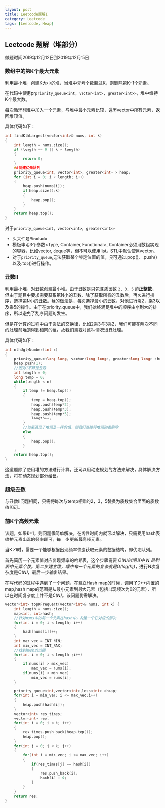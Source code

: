 ```yaml
---
layout: post
title: Leetcode题解I
category: Leetcode
tags: [Leetcode, Heap]
---
```


## Leetcode 题解（堆部分）

做题时间2019年12月12日到2019年12月15日

### 数组中的第K个最大元素

利用最小堆，创建K大小的堆，当堆中元素个数超过K，则删除第K+1个元素。

在代码中使用pr`priority_queue<int, vector<int>, greater<int>>`，堆中维持K个最大数。

每次循环想堆中加入一个元素，与堆中最小元素比较，遍历vector中所有元素，返回堆顶值。

具体代码如下：

```c++
int findKthLargest(vector<int>& nums, int k)
{
    int length = nums.size();
    if (length == 0 || k > length)
    {
        return 0;
    }
    ##创建优先队列
    priority_queue<int, vector<int>, greater<int> > heap;
    for (int i = 0; i < length; i++)
    {
        heap.push(nums[i]);
        if(heap.size()>k)
        {
            heap.pop();
        }
    }
    return heap.top();
}
```

对于`priority_queue<int, vector<int>, greater<int>>`

- 头文件是#include <queue>
- 模板申明3个参数<Type, Container, Functional>, Container必须用数组实现的容器，比如vector, deque等，但不可以使用list。STL中默认使用vector。
- 对于`priority_queue`,无法获取某个特定位置的值，只可通过.pop()，.push()以及.top()进行操作。

### 丑数II

利用最小堆，对丑数创建最小堆。由于丑数是只包含质因数 `2, 3, 5` 的**正整数**，但由于题目中要求需要获取第N小的丑数。除了获取所有的丑数后，再次进行排序，选择第N小的丑数。我的做法是，每次选择最小的丑数，对他进行乘2，乘3以及乘5的操作。由于在priority_queue中，我们始终满足堆中的顺序由小到大的排序，所以避免了乱序问题的发生。

但是在计算的过程中由于乘法的交换律，比如2乘3与3乘2，我们可能在两次不同的处理前堆顶得到相同的值，故我们需要对这种情况进行处理。

具体代码如下：

```c++
int nthUglyNumber(int n) 
{
    priority_queue<long long, vector<long long>, greater<long long> >heap;
    heap.push(1);
    //因为1不算是丑数
    int length = 0;
    long temp = 0;
    while(length < n)
    {
        if(temp != heap.top())
        {
            temp = heap.top();
            heap.push(temp*2);
            heap.push(temp*3);
            heap.push(temp*5);
            length++;
        }
        //如果遇见了堆顶是一样的值，则我们直接将堆顶的数删除
        else
        {
            heap.pop();
        }
    }
    return heap.top();        
}
```

这道题除了使用堆的方法进行计算，还可以用动态规划的方法来解决，具体解决方法，将在动态规划部分给出。

### 超级丑数

与丑数II问题相同，只需将每次与temp相乘的2，3，5替换为质数集合里面的质数值即可。

### 前K个高频元素

该题，如果K=1，则问题很简单解决，在线性时间内就可以解决，只需要用hash表维护元素出现的频率即可，每一步更新最高频元素。

当K>1时，需要一个能够根据出现频率快速获取元素的数据结构，即优先队列。

首先简历一个元素值对应出现频率的哈希表，这个步骤需要 *O(N)*时间其中 *N* 是列表中元素个数。第二步建立堆，堆中每一个元素的复杂度是*O(log(k))*，进行N次复杂度是*O(N)*，最后一步输出结果。

在写代码的过程中遇到了一个问题，在建立Hash map的时候，调用了C++内置的map,hash map的范围是从最小元素到最大元素（包括出现频次为0的元素），所以在时间复杂度上并不是*O(N)*。该问题仍需解决。

```c++
vector<int> topKFrequent(vector<int>& nums, int k) {
    int length = nums.size();
    map<int, int>hash;
    //针对nums中的每一个元素在hash中，构建一个它对应的频次
    for(int i = 0; i < length; i++)
    {
        hash[nums[i]]++;
    }
    int max_vec = INT_MIN;
    int min_vec = INT_MAX;
    //找到hash的范围
    for(int i = 0; i < length ;i++)
    {
        if(nums[i] > max_vec)
            max_vec = nums[i];
        if(nums[i] < min_vec)
            min_vec = nums[i];
    }

    priority_queue<int,vector<int>,less<int> >heap;
    for(int i = min_vec; i <= max_vec;i++)
    {
        heap.push(hash[i]);
    }
    vector<int> res_times;
    vector<int> res;
    for(int i = 0; i < k; i++)
    {
        res_times.push_back(heap.top());
        heap.pop();
    }
    for(int j = 0; j < k; j++)
    {
        for(int i = min_vec; i <= max_vec; i++)
        {
            if(res_times[j] == hash[i])
            {
                res.push_back(i);
                hash[i] = 0;
            }
        }
    }
    return res;
}
```

